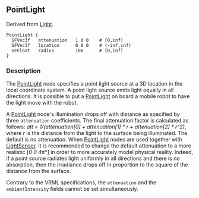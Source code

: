 ## PointLight

Derived from [Light](light.md).

```
PointLight {
  SFVec3f   attenuation   1 0 0    # [0,inf)
  SFVec3f   location      0 0 0    # (-inf,inf)
  SFFloat   radius        100      # [0,inf)
}
```

### Description

The [PointLight](#pointlight) node specifies a point light source at a 3D
location in the local coordinate system. A point light source emits light
equally in all directions. It is possible to put a [PointLight](#pointlight) on
board a mobile robot to have the light move with the robot.

A [PointLight](#pointlight) node's illumination drops off with distance as
specified by three `attenuation` coefficients. The final attenuation factor is
calculated as follows: *att = 1/(attenuation[0] + attenuation[1] * r +
attenuation[2] * r^2)*, where *r* is the distance from the light to the surface
being illuminated. The default is no attenuation. When [PointLight](#pointlight)
nodes are used together with [LightSensor](lightsensor.md), it is recommended to
change the default attenuation to a more realistic [*0 0 4*π*] in order to more
accurately model physical reality. Indeed, if a point source radiates light
uniformly in all directions and there is no absorption, then the irradiance
drops off in proportion to the square of the distance from the surface.

Contrary to the VRML specifications, the `attenuation` and the
`ambientIntensity` fields cannot be set simultaneously.
